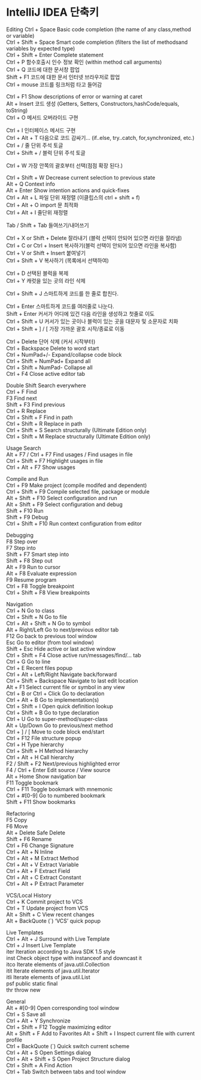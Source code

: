 # IntelliJ IDEA 단축키

Editing
Ctrl + Space Basic code completion (the name of any class,method or variable)  
Ctrl + Shift + Space Smart code completion (filters the list of methodsand variables by expected type)  
Ctrl + Shift + Enter Complete statement  
Ctrl + P  함수호출시 인수 정보 확인 (within method call arguments)  
Ctrl + Q  코드에 대한 문서창 팝업  
Shift + F1 코드에 대한 문서 인터넷 브라우저로 팝업   
Ctrl + mouse  코드를 링크처럼 타고 들어감  

Ctrl + F1 Show descriptions of error or warning at caret  
Alt + Insert  코드 생성 (Getters, Setters, Constructors,hashCode/equals, toString)  
Ctrl + O  메서드 오버라이드 구현  

Ctrl + I    인터페이스 메서드 구현  
Ctrl + Alt + T  다음으로 코드 감싸기… (if..else, try..catch, for,synchronized, etc.)  
Ctrl + / 줄 단위 주석 토글  
Ctrl + Shift + /  블럭 단위 주석 토글  

Ctrl + W 가장 안쪽의 괄호부터 선택(점점 확장 된다.)  

Ctrl + Shift + W Decrease current selection to previous state  
Alt + Q Context info  
Alt + Enter Show intention actions and quick-fixes  
Ctrl + Alt + L  파일 단위 재정렬 (이클립스의 ctrl + shift + f)   
Ctrl + Alt + O import 문 최적화  
Ctrl + Alt + I  줄단위 재정렬  

Tab / Shift + Tab  들여쓰기/내어쓰기  

Ctrl + X or Shift + Delete 잘라내기 (블럭 선택이 안되어 있으면 라인을 잘라냄)  
Ctrl + C or Ctrl + Insert 복사하기(블럭 선택이 안되어 있으면 라인을 복사함)  
Ctrl + V or Shift + Insert 붙여넣기  
Ctrl + Shift + V 복사하기 (목록에서 선택하여)  

Ctrl + D 선택된 블럭을 복제  
Ctrl + Y 캐럿을 있는 곳의 라인 삭제  

Ctrl + Shift + J 스마트하게 코드를 한 줄로 합친다.  

Ctrl + Enter 스마트하게 코드를 여러줄로 나눈다.  
Shift + Enter 커서가 어디에 있건 다음 라인을 생성하고 첫줄로 이도   
Ctrl + Shift + U 커서가 있는 곳이나 블럭이 있는 곳을 대문자 및 소문자로 치화  
Ctrl + Shift + ] / [  가장 가까운 괄호 시작/종료로 이동  

Ctrl + Delete 단어 삭제 (커서 시작부터)  
Ctrl + Backspace Delete to word start  
Ctrl + NumPad+/- Expand/collapse code block  
Ctrl + Shift + NumPad+ Expand all  
Ctrl + Shift + NumPad- Collapse all  
Ctrl + F4 Close active editor tab  

 

 

Double Shift Search everywhere  
Ctrl + F Find  
F3 Find next  
Shift + F3 Find previous  
Ctrl + R Replace  
Ctrl + Shift + F Find in path  
Ctrl + Shift + R Replace in path  
Ctrl + Shift + S Search structurally (Ultimate Edition only)  
Ctrl + Shift + M Replace structurally (Ultimate Edition only)  

 

 

 

Usage Search  
Alt + F7 / Ctrl + F7 Find usages / Find usages in file  
Ctrl + Shift + F7 Highlight usages in file  
Ctrl + Alt + F7 Show usages  

 

 

Compile and Run  
Ctrl + F9 Make project (compile modifed and dependent)  
Ctrl + Shift + F9 Compile selected file, package or module  
Alt + Shift + F10 Select configuration and run  
Alt + Shift + F9 Select configuration and debug  
Shift + F10 Run  
Shift + F9 Debug  
Ctrl + Shift + F10 Run context configuration from editor  

 

Debugging  
F8 Step over  
F7 Step into  
Shift + F7 Smart step into  
Shift + F8 Step out  
Alt + F9 Run to cursor  
Alt + F8 Evaluate expression  
F9 Resume program  
Ctrl + F8 Toggle breakpoint  
Ctrl + Shift + F8 View breakpoints  

 

 

Navigation  
Ctrl + N Go to class  
Ctrl + Shift + N Go to file  
Ctrl + Alt + Shift + N Go to symbol  
Alt + Right/Left Go to next/previous editor tab  
F12 Go back to previous tool window  
Esc Go to editor (from tool window)  
Shift + Esc Hide active or last active window  
Ctrl + Shift + F4 Close active run/messages/find/... tab  
Ctrl + G Go to line  
Ctrl + E Recent files popup  
Ctrl + Alt + Left/Right Navigate back/forward  
Ctrl + Shift + Backspace Navigate to last edit location  
Alt + F1 Select current file or symbol in any view  
Ctrl + B or Ctrl + Click Go to declaration  
Ctrl + Alt + B Go to implementation(s)  
Ctrl + Shift + I Open quick definition lookup  
Ctrl + Shift + B Go to type declaration  
Ctrl + U Go to super-method/super-class  
Alt + Up/Down Go to previous/next method  
Ctrl + ] / [ Move to code block end/start  
Ctrl + F12 File structure popup  
Ctrl + H Type hierarchy  
Ctrl + Shift + H Method hierarchy  
Ctrl + Alt + H Call hierarchy  
F2 / Shift + F2 Next/previous highlighted error  
F4 / Ctrl + Enter Edit source / View source  
Alt + Home Show navigation bar  
F11 Toggle bookmark  
Ctrl + F11 Toggle bookmark with mnemonic  
Ctrl + #[0-9] Go to numbered bookmark  
Shift + F11 Show bookmarks  

 

 

 

Refactoring  
F5 Copy  
F6 Move  
Alt + Delete Safe Delete  
Shift + F6 Rename  
Ctrl + F6 Change Signature  
Ctrl + Alt + N Inline  
Ctrl + Alt + M Extract Method  
Ctrl + Alt + V Extract Variable  
Ctrl + Alt + F Extract Field  
Ctrl + Alt + C Extract Constant  
Ctrl + Alt + P Extract Parameter  

 

 

 

VCS/Local History  
Ctrl + K Commit project to VCS  
Ctrl + T Update project from VCS  
Alt + Shift + C View recent changes  
Alt + BackQuote (`) ‘VCS’ quick popup  

 

 

Live Templates  
Ctrl + Alt + J Surround with Live Template  
Ctrl + J Insert Live Template  
iter Iteration according to Java SDK 1.5 style  
inst Check object type with instanceof and downcast it  
itco Iterate elements of java.util.Collection    
itit Iterate elements of java.util.Iterator  
itli Iterate elements of java.util.List  
psf public static final  
thr throw new  

 


General  
Alt + #[0-9] Open corresponding tool window  
Ctrl + S Save all  
Ctrl + Alt + Y Synchronize  
Ctrl + Shift + F12 Toggle maximizing editor  
Alt + Shift + F Add to Favorites
Alt + Shift + I Inspect current file with curre​nt profile  
Ctrl + BackQuote (`) Quick switch current scheme  
Ctrl + Alt + S Open Settings dialog  
Ctrl + Alt + Shift + S Open Project Structure dialog  
Ctrl + Shift + A Find Action  
Ctrl + Tab Switch between tabs and tool window  
